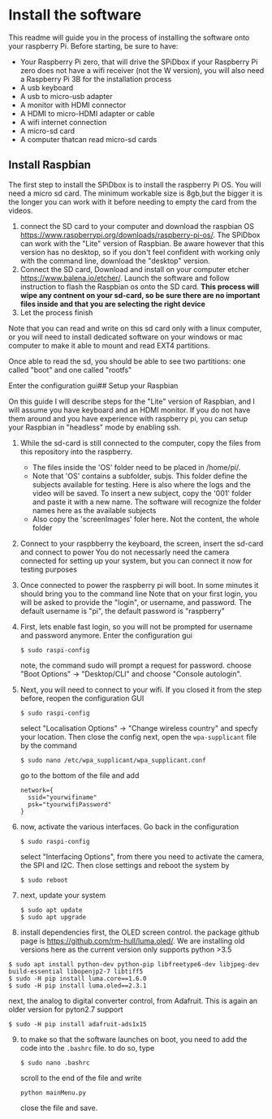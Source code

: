 # Install the software

This readme will guide you in the process of installing the software onto your raspberry Pi. Before starting, be sure to have:
* Your Raspberry Pi zero, that will drive the SPiDbox
  if your Raspberry Pi zero does not have a wifi receiver (not the W version), you will also need a Raspberry Pi 3B for the installation process
* A usb keyboard
* A usb to micro-usb adapter
* A monitor with HDMI connector
* A HDMI to micro-HDMI adapter or cable
* A wifi internet connection
* A micro-sd card
* A computer thatcan read micro-sd cards

## Install Raspbian

The first step to install the SPiDbox is to install the raspberry Pi OS. You will need a micro sd card. The minimum workable size is 8gb,but the bigger it is the longer you can work with it before needing to empty the card from the videos.

1. connect the SD card to your computer and download the raspbian OS https://www.raspberrypi.org/downloads/raspberry-pi-os/. The SPiDbox can work with the "Lite" version of Raspbian. Be aware however that this version has no desktop, so if you don't feel confident with working only with the command line, download the "desktop" version.
2. Connect the SD card, Download and install on your computer etcher https://www.balena.io/etcher/. Launch the software and follow instruction to flash the Raspbian os onto the SD card. **This process will wipe any contnent on your sd-card, so be sure there are no important files inside and that you are selecting the right device**
3. Let the process finish

Note that you can read and write on this sd card only with a linux computer, or you will need to install dedicated software on your windows or mac computer to make it able to mount and read EXT4 partitions. 

Once able to read the sd, you should be able to see two partitions: one called "boot" and one called "rootfs"

Enter the configuration gui## Setup your Raspbian

On this guide I will describe steps for the "Lite" version of Raspbian, and I will assume you have keyboard and an HDMI monitor. If you do not have them around and you have experience with raspberry pi, you can setup your Raspbian in "headless" mode by enabling ssh.

1. While the sd-card is still connected to the computer, copy the files from this repository into the raspberry.
      * The files inside the 'OS' folder need to be placed in /home/pi/.
      * Note that 'OS' contains a subfolder, subjs. This folder define the subjects available for testing. Here is also where the logs and the video will be saved. To insert a new subject, copy the '001' folder and paste it with a new name. The software will recognize the folder names here as the available subjects
      * Also copy the 'screenImages' foler here. Not the content, the whole folder
2. Connect to your raspbberry the keyboard, the screen, insert the sd-card and connect to power
  You do not necessarly need the camera connected for setting up your system, but you can connect it now for testing purposes
3. Once connected to power the raspberry pi will boot. In some minutes it should bring you to the command line
  Note that on your first login, you will be asked to provide the "login", or username, and password. The default username is "pi", the default password is "raspberry"
4. First, lets enable fast login, so you will not be prompted for username and password anymore. Enter the configuration gui
    ```
    $ sudo raspi-config
    ```
    note, the command sudo will prompt a request for password.
    choose "Boot Options" -> "Desktop/CLI" and choose "Console autologin".
 
    
5. Next, you will need to connect to your wifi. If you closed it from the step before, reopen the configuration GUI
    ```
    $ sudo raspi-config
    ```
    
    select "Localisation Options" -> "Change wireless country" and specfy your location. Then close the config
    next, open the `wpa-supplicant` file by the command
    ```
    $ sudo nano /etc/wpa_supplicant/wpa_supplicant.conf
    ```
    go to the bottom of the file and add
    ```
    network={
      ssid="yourwifiname"
      psk="tyourwifiPassword"
    }
    ```
6. now, activate the various interfaces. Go back in the configuration
    ```
    $ sudo raspi-config
    ```
    select "Interfacing Options", from there you need to activate the camera, the SPI and I2C. Then close settings and reboot the system by
     ```
    $ sudo reboot
    ```
7. next, update your system
    ```
    $ sudo apt update
    $ sudo apt upgrade
    ```
8. install dependencies
  first, the OLED screen control. the package github page is https://github.com/rm-hull/luma.oled/. We are installing old versions here as the current version only supports python >3.5
  ```
  $ sudo apt install python-dev python-pip libfreetype6-dev libjpeg-dev build-essential libopenjp2-7 libtiff5
  $ sudo -H pip install luma.core==1.6.0
  $ sudo -H pip install luma.oled==2.3.1
  ```
  next, the analog to digital converter control, from Adafruit. This is again an older version for pyton2.7 support
  ```
  $ sudo -H pip install adafruit-ads1x15
  ```
9. to make so that the software launches on boot, you need to add the code into the  `.bashrc` file. to do so, type
    ```
    $ sudo nano .bashrc
    ```
    scroll to the end of the file and write
    ```
    python mainMenu.py
    ```
    close the file and save.

